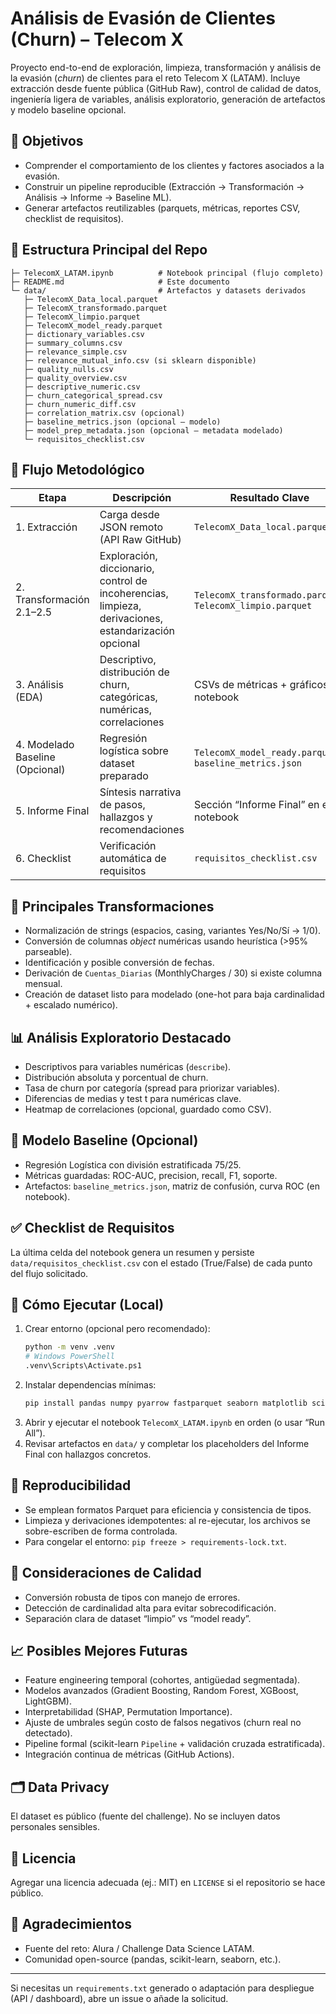 # Análisis de Evasión de Clientes (Churn) – Telecom X

Proyecto end-to-end de exploración, limpieza, transformación y análisis de la evasión (*churn*) de clientes para el reto Telecom X (LATAM). Incluye extracción desde fuente pública (GitHub Raw), control de calidad de datos, ingeniería ligera de variables, análisis exploratorio, generación de artefactos y modelo baseline opcional.

## 🎯 Objetivos
- Comprender el comportamiento de los clientes y factores asociados a la evasión.
- Construir un pipeline reproducible (Extracción → Transformación → Análisis → Informe → Baseline ML).
- Generar artefactos reutilizables (parquets, métricas, reportes CSV, checklist de requisitos).

## 📁 Estructura Principal del Repo
```
├─ TelecomX_LATAM.ipynb          # Notebook principal (flujo completo)
├─ README.md                     # Este documento
└─ data/                         # Artefactos y datasets derivados
   ├─ TelecomX_Data_local.parquet
   ├─ TelecomX_transformado.parquet
   ├─ TelecomX_limpio.parquet
   ├─ TelecomX_model_ready.parquet
   ├─ dictionary_variables.csv
   ├─ summary_columns.csv
   ├─ relevance_simple.csv
   ├─ relevance_mutual_info.csv (si sklearn disponible)
   ├─ quality_nulls.csv
   ├─ quality_overview.csv
   ├─ descriptive_numeric.csv
   ├─ churn_categorical_spread.csv
   ├─ churn_numeric_diff.csv
   ├─ correlation_matrix.csv (opcional)
   ├─ baseline_metrics.json (opcional – modelo)
   ├─ model_prep_metadata.json (opcional – metadata modelado)
   └─ requisitos_checklist.csv
```

## 🔄 Flujo Metodológico
| Etapa | Descripción | Resultado Clave |
|-------|-------------|-----------------|
| 1. Extracción | Carga desde JSON remoto (API Raw GitHub) | `TelecomX_Data_local.parquet` |
| 2. Transformación 2.1–2.5 | Exploración, diccionario, control de incoherencias, limpieza, derivaciones, estandarización opcional | `TelecomX_transformado.parquet`, `TelecomX_limpio.parquet` |
| 3. Análisis (EDA) | Descriptivo, distribución de churn, categóricas, numéricas, correlaciones | CSVs de métricas + gráficos en notebook |
| 4. Modelado Baseline (Opcional) | Regresión logística sobre dataset preparado | `TelecomX_model_ready.parquet`, `baseline_metrics.json` |
| 5. Informe Final | Síntesis narrativa de pasos, hallazgos y recomendaciones | Sección “Informe Final” en el notebook |
| 6. Checklist | Verificación automática de requisitos | `requisitos_checklist.csv` |

## 🧪 Principales Transformaciones
- Normalización de strings (espacios, casing, variantes Yes/No/Sí → 1/0).
- Conversión de columnas *object* numéricas usando heurística (>95% parseable).
- Identificación y posible conversión de fechas.
- Derivación de `Cuentas_Diarias` (MonthlyCharges / 30) si existe columna mensual.
- Creación de dataset listo para modelado (one-hot para baja cardinalidad + escalado numérico).

## 📊 Análisis Exploratorio Destacado
- Descriptivos para variables numéricas (`describe`).
- Distribución absoluta y porcentual de churn.
- Tasa de churn por categoría (spread para priorizar variables).
- Diferencias de medias y test t para numéricas clave.
- Heatmap de correlaciones (opcional, guardado como CSV).

## 🤖 Modelo Baseline (Opcional)
- Regresión Logística con división estratificada 75/25.
- Métricas guardadas: ROC-AUC, precision, recall, F1, soporte.
- Artefactos: `baseline_metrics.json`, matriz de confusión, curva ROC (en notebook).

## ✅ Checklist de Requisitos
La última celda del notebook genera un resumen y persiste `data/requisitos_checklist.csv` con el estado (True/False) de cada punto del flujo solicitado.

## 🚀 Cómo Ejecutar (Local)
1. Crear entorno (opcional pero recomendado):
   ```bash
   python -m venv .venv
   # Windows PowerShell
   .venv\Scripts\Activate.ps1
   ```
2. Instalar dependencias mínimas:
   ```bash
   pip install pandas numpy pyarrow fastparquet seaborn matplotlib scikit-learn scipy
   ```
3. Abrir y ejecutar el notebook `TelecomX_LATAM.ipynb` en orden (o usar “Run All”).
4. Revisar artefactos en `data/` y completar los placeholders del Informe Final con hallazgos concretos.

## 🧷 Reproducibilidad
- Se emplean formatos Parquet para eficiencia y consistencia de tipos.
- Limpieza y derivaciones idempotentes: al re-ejecutar, los archivos se sobre-escriben de forma controlada.
- Para congelar el entorno: `pip freeze > requirements-lock.txt`.

## 🔐 Consideraciones de Calidad
- Conversión robusta de tipos con manejo de errores.
- Detección de cardinalidad alta para evitar sobrecodificación.
- Separación clara de dataset “limpio” vs “model ready”.

## 📈 Posibles Mejores Futuras
- Feature engineering temporal (cohortes, antigüedad segmentada).
- Modelos avanzados (Gradient Boosting, Random Forest, XGBoost, LightGBM).
- Interpretabilidad (SHAP, Permutation Importance).
- Ajuste de umbrales según costo de falsos negativos (churn real no detectado).
- Pipeline formal (scikit-learn `Pipeline` + validación cruzada estratificada).
- Integración continua de métricas (GitHub Actions).

## 🗂️ Data Privacy
El dataset es público (fuente del challenge). No se incluyen datos personales sensibles.

## 📜 Licencia
Agregar una licencia adecuada (ej.: MIT) en `LICENSE` si el repositorio se hace público.

## 🙌 Agradecimientos
- Fuente del reto: Alura / Challenge Data Science LATAM.
- Comunidad open-source (pandas, scikit-learn, seaborn, etc.).

---
Si necesitas un `requirements.txt` generado o adaptación para despliegue (API / dashboard), abre un issue o añade la solicitud.
